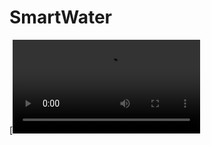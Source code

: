 # SmartWater

[![Watch the video](https://github.com/letiziaia/SmartWater/blob/main/temp/Android%20Emulator%20-%20Pixel_2_API_30_5554%202021-11-20%2023-30-32_Trim.mp4)
